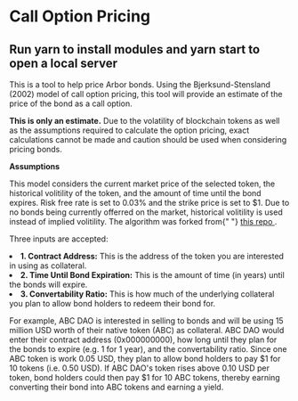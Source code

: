 <h1>Call Option Pricing</h1>
<h2>Run yarn to install modules and yarn start to open a local server</h2>
<p>
This is a tool to help price Arbor bonds. Using the
Bjerksund-Stensland (2002) model of call option pricing, this tool
will provide an estimate of the price of the bond as a call option.
</p>
<p>
<b>This is only an estimate.</b> Due to the volatility of blockchain
tokens as well as the assumptions required to calculate the option
pricing, exact calculations cannot be made and caution should be
used when considering pricing bonds.
</p>
<b>Assumptions</b>
<p>
This model considers the current market price of the selected token,
the historical volitility of the token, and the amount of time until
the bond expires. Risk free rate is set to 0.03% and the strike
price is set to $1. Due to no bonds being currently offerred on the
market, historical volitility is used instead of implied volitility.
The algorithm was forked from{" "}
<a href="https://github.com/dedwards25/Python_Option_Pricing/blob/master/GBS.ipynb">
    this repo
</a>
.
</p>
Three inputs are accepted:
<p>
<li>
    <b>1. Contract Address:</b> This is the address of the token you
    are interested in using as collateral.
</li>
<li>
    <b>2. Time Until Bond Expiration:</b> This is the amount of time
    (in years) until the bonds will expire.
</li>
<li>
    <b>3. Convertability Ratio:</b> This is how much of the underlying
    collateral you plan to allow bond holders to redeem their bond
    for.
</li>
</p>
<p>
For example, ABC DAO is interested in selling to bonds and will be
using 15 million USD worth of their native token (ABC) as
collateral. ABC DAO would enter their contract address
(0x000000000), how long until they plan for the bonds to expire
(e.g. 1 for 1 year), and the convertability ratio. Since one ABC
token is work 0.05 USD, they plan to allow bond holders to pay $1
for 10 tokens (i.e. 0.50 USD). If ABC DAO's token rises above 0.10
USD per token, bond holders could then pay $1 for 10 ABC tokens,
thereby earning converting their bond into ABC tokens and earning a
yield.
</p>
